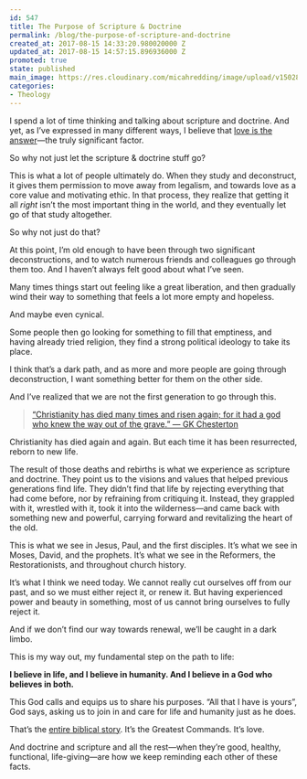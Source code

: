 ```yaml
---
id: 547
title: The Purpose of Scripture & Doctrine
permalink: /blog/the-purpose-of-scripture-and-doctrine
created_at: 2017-08-15 14:33:20.980020000 Z
updated_at: 2017-08-15 14:57:15.896936000 Z
promoted: true
state: published
main_image: https://res.cloudinary.com/micahredding/image/upload/v1502809032/pyuno7czrlp2xxcnwezx.jpg
categories:
- Theology
---
```

I spend a lot of time thinking and talking about scripture and doctrine. And yet, as I’ve expressed in many different ways, I believe that [love is the answer](http://micahredding.com/blog/christianity-is-love)—the truly significant factor. 

So why not just let the scripture & doctrine stuff go?

This is what a lot of people ultimately do. When they study and deconstruct, it gives them permission to move away from legalism, and towards love as a core value and motivating ethic. In that process, they realize that getting it all *right* isn’t the most important thing in the world, and they eventually let go of that study altogether.

So why not just do that?

At this point, I’m old enough to have been through two significant deconstructions, and to watch numerous friends and colleagues go through them too. And I haven’t always felt good about what I’ve seen. 

Many times things start out feeling like a great liberation, and then gradually wind their way to something that feels a lot more empty and hopeless. 

And maybe even cynical. 

Some people then go looking for something to fill that emptiness, and having already tried religion, they find a strong political ideology to take its place. 

I think that’s a dark path, and as more and more people are going through deconstruction, I want something better for them on the other side. 

And I’ve realized that we are not the first generation to go through this.

> [“Christianity has died many times and risen again; for it had a god who knew the way out of the grave.” — GK Chesterton](https://twitter.com/intent/tweet?text=%E2%80%9CChristianity%20has%20died%20many%20times%20and%20risen%20again%3B%20for%20it%20had%20a%20god%20who%20knew%20the%20way%20out%20of%20the%20grave.%E2%80%9D%20%E2%80%94%20Chesterton&related=undefined&url=http%3A%2F%2Fmicahredding.com%2Fblog%2Fthe-purpose-of-scripture-and-doctrine)

Christianity has died again and again. But each time it has been resurrected, reborn to new life. 

The result of those deaths and rebirths is what we experience as scripture and doctrine. They point us to the visions and values that helped previous generations find life. They didn’t find that life by rejecting everything that had come before, nor by refraining from critiquing it. Instead, they grappled with it, wrestled with it, took it into the wilderness—and came back with something new and powerful, carrying forward and revitalizing the heart of the old.

This is what we see in Jesus, Paul, and the first disciples. It’s what we see in Moses, David, and the prophets. It’s what we see in the Reformers, the Restorationists, and throughout church history.

It’s what I think we need today. We cannot really cut ourselves off from our past, and so we must either reject it, or renew it. But having experienced power and beauty in something, most of us cannot bring ourselves to fully reject it. 

And if we don’t find our way towards renewal, we’ll be caught in a dark limbo.

This is my way out, my fundamental step on the path to life:

**I believe in life, and I believe in humanity. And I believe in a God who believes in both.**

This God calls and equips us to share his purposes. “All that I have is yours”, God says, asking us to join in and care for life and humanity just as he does. 

That’s the [entire biblical story](http://micahredding.com/blog/partnership-with-god). It’s the Greatest Commands. It’s love.

And doctrine and scripture and all the rest—when they’re good, healthy, functional, life-giving—are how we keep reminding each other of these facts.
